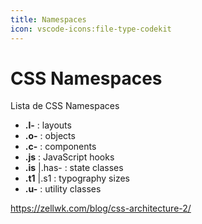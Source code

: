 ```yaml
---
title: Namespaces
icon: vscode-icons:file-type-codekit
---
```


# CSS Namespaces

Lista de CSS Namespaces

- **.l-** : layouts
- **.o-** : objects
- **.c-** : components
- **.js** : JavaScript hooks
- **.is** |.has- : state classes
- **.t1** |.s1 : typography sizes
- **.u-** : utility classes

https://zellwk.com/blog/css-architecture-2/